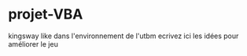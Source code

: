 # projet-VBA
kingsway like dans l'environnement de l'utbm 
ecrivez ici les idées pour améliorer le jeu
